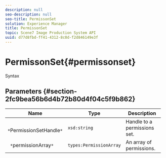 ```yaml
---
description: null
seo-description: null
seo-title: PermissonSet
solution: Experience Manager
title: PermissonSet
topic: Scene7 Image Production System API
uuid: d77d8fbd-ff41-4312-8c0d-f2d846149e3f
---
```


# PermissonSet{#permissonset}

 Syntax 

## Parameters {#section-2fc9bea56b6d4b72b80d4f04c5f9b862}

|  Name  | Type  | Description  |
|---|---|---|
|  ` *`PermissionSetHandle`*`  | `xsd:string`  | Handle to a permissions set.  |
|  ` *`permissionArray`*`  | `types:PermissionArray`  | An array of permissions.  |

